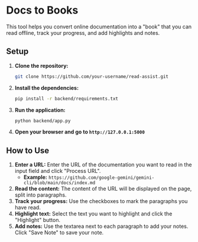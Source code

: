# Docs to Books

This tool helps you convert online documentation into a "book" that you can read offline, track your progress, and add highlights and notes.

## Setup

1.  **Clone the repository:**
    ```bash
    git clone https://github.com/your-username/read-assist.git
    ```
2.  **Install the dependencies:**
    ```bash
    pip install -r backend/requirements.txt
    ```
3.  **Run the application:**
    ```bash
    python backend/app.py
    ```
4.  **Open your browser and go to `http://127.0.0.1:5000`**

## How to Use

1.  **Enter a URL:** Enter the URL of the documentation you want to read in the input field and click "Process URL".
    *   **Example:** `https://github.com/google-gemini/gemini-cli/blob/main/docs/index.md`
2.  **Read the content:** The content of the URL will be displayed on the page, split into paragraphs.
3.  **Track your progress:** Use the checkboxes to mark the paragraphs you have read.
4.  **Highlight text:** Select the text you want to highlight and click the "Highlight" button.
5.  **Add notes:** Use the textarea next to each paragraph to add your notes. Click "Save Note" to save your note.
